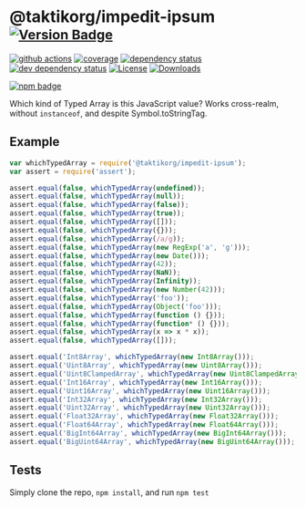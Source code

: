 # @taktikorg/impedit-ipsum <sup>[![Version Badge][npm-version-svg]][package-url]</sup>

[![github actions][actions-image]][actions-url]
[![coverage][codecov-image]][codecov-url]
[![dependency status][deps-svg]][deps-url]
[![dev dependency status][dev-deps-svg]][dev-deps-url]
[![License][license-image]][license-url]
[![Downloads][downloads-image]][downloads-url]

[![npm badge][npm-badge-png]][package-url]

Which kind of Typed Array is this JavaScript value? Works cross-realm, without `instanceof`, and despite Symbol.toStringTag.

## Example

```js
var whichTypedArray = require('@taktikorg/impedit-ipsum');
var assert = require('assert');

assert.equal(false, whichTypedArray(undefined));
assert.equal(false, whichTypedArray(null));
assert.equal(false, whichTypedArray(false));
assert.equal(false, whichTypedArray(true));
assert.equal(false, whichTypedArray([]));
assert.equal(false, whichTypedArray({}));
assert.equal(false, whichTypedArray(/a/g));
assert.equal(false, whichTypedArray(new RegExp('a', 'g')));
assert.equal(false, whichTypedArray(new Date()));
assert.equal(false, whichTypedArray(42));
assert.equal(false, whichTypedArray(NaN));
assert.equal(false, whichTypedArray(Infinity));
assert.equal(false, whichTypedArray(new Number(42)));
assert.equal(false, whichTypedArray('foo'));
assert.equal(false, whichTypedArray(Object('foo')));
assert.equal(false, whichTypedArray(function () {}));
assert.equal(false, whichTypedArray(function* () {}));
assert.equal(false, whichTypedArray(x => x * x));
assert.equal(false, whichTypedArray([]));

assert.equal('Int8Array', whichTypedArray(new Int8Array()));
assert.equal('Uint8Array', whichTypedArray(new Uint8Array()));
assert.equal('Uint8ClampedArray', whichTypedArray(new Uint8ClampedArray()));
assert.equal('Int16Array', whichTypedArray(new Int16Array()));
assert.equal('Uint16Array', whichTypedArray(new Uint16Array()));
assert.equal('Int32Array', whichTypedArray(new Int32Array()));
assert.equal('Uint32Array', whichTypedArray(new Uint32Array()));
assert.equal('Float32Array', whichTypedArray(new Float32Array()));
assert.equal('Float64Array', whichTypedArray(new Float64Array()));
assert.equal('BigInt64Array', whichTypedArray(new BigInt64Array()));
assert.equal('BigUint64Array', whichTypedArray(new BigUint64Array()));
```

## Tests
Simply clone the repo, `npm install`, and run `npm test`

[package-url]: https://npmjs.org/package/@taktikorg/impedit-ipsum
[npm-version-svg]: https://versionbadg.es/inspect-js/@taktikorg/impedit-ipsum.svg
[deps-svg]: https://david-dm.org/inspect-js/@taktikorg/impedit-ipsum.svg
[deps-url]: https://david-dm.org/inspect-js/@taktikorg/impedit-ipsum
[dev-deps-svg]: https://david-dm.org/inspect-js/@taktikorg/impedit-ipsum/dev-status.svg
[dev-deps-url]: https://david-dm.org/inspect-js/@taktikorg/impedit-ipsum#info=devDependencies
[npm-badge-png]: https://nodei.co/npm/@taktikorg/impedit-ipsum.png?downloads=true&stars=true
[license-image]: https://img.shields.io/npm/l/@taktikorg/impedit-ipsum.svg
[license-url]: LICENSE
[downloads-image]: https://img.shields.io/npm/dm/@taktikorg/impedit-ipsum.svg
[downloads-url]: https://npm-stat.com/charts.html?package=@taktikorg/impedit-ipsum
[codecov-image]: https://codecov.io/gh/inspect-js/@taktikorg/impedit-ipsum/branch/main/graphs/badge.svg
[codecov-url]: https://app.codecov.io/gh/inspect-js/@taktikorg/impedit-ipsum/
[actions-image]: https://img.shields.io/endpoint?url=https://github-actions-badge-u3jn4tfpocch.runkit.sh/inspect-js/@taktikorg/impedit-ipsum
[actions-url]: https://github.com/taktikorg/impedit-ipsum/actions

